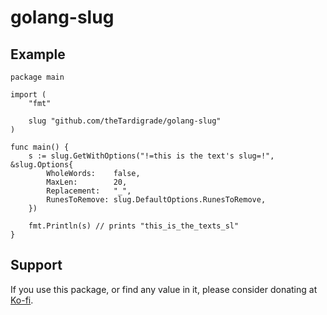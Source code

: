 # golang-slug

## Example

```golang
package main

import (
	"fmt"

	slug "github.com/theTardigrade/golang-slug"
)

func main() {
	s := slug.GetWithOptions("!=this is the text's slug=!", &slug.Options{
		WholeWords:    false,
		MaxLen:        20,
		Replacement:   "_",
		RunesToRemove: slug.DefaultOptions.RunesToRemove,
	})

	fmt.Println(s) // prints "this_is_the_texts_sl"
}
```

## Support

If you use this package, or find any value in it, please consider donating at [Ko-fi](https://ko-fi.com/thetardigrade).